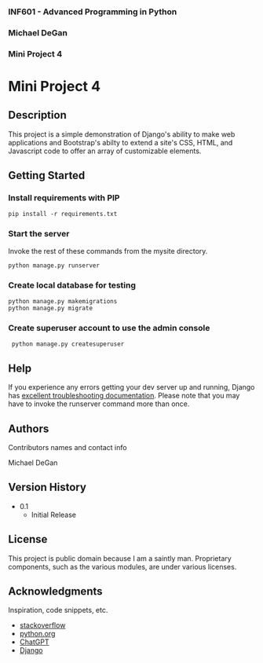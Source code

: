 ### INF601 - Advanced Programming in Python
### Michael DeGan
### Mini Project 4


# Mini Project 4

## Description
This project is a simple demonstration of Django's ability to make web applications and Bootstrap's abilty to extend a 
site's CSS, HTML, and Javascript code to offer an array of customizable elements.

## Getting Started

### Install requirements with PIP

```
pip install -r requirements.txt
```
### Start the server
Invoke the rest of these commands from the mysite directory.
```
python manage.py runserver
```

### Create local database for testing
```
python manage.py makemigrations
python manage.py migrate
```

### Create superuser account to use the admin console
```
 python manage.py createsuperuser
```
## Help
If you experience any errors getting your dev server up and running, Django has 
[excellent troubleshooting documentation](https://docs.djangoproject.com/en/4.2/). Please note that you may have to 
invoke the runserver command more than once.

## Authors

Contributors names and contact info

Michael DeGan

## Version History

* 0.1
    * Initial Release

## License

This project is public domain because I am a saintly man. Proprietary components, such as the various modules, are under 
various licenses.

## Acknowledgments

Inspiration, code snippets, etc.
* [stackoverflow](https://stackoverflow.com/)
* [python.org](https://docs.python.org/3/)
* [ChatGPT](https://chat.openai.com/)
* [Django](https://docs.djangoproject.com/en/4.2/)